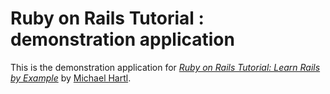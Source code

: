 # Ruby on Rails Tutorial : demonstration application

This is the demonstration application for [*Ruby on Rails Tutorial: Learn Rails by Example*](http://railstutorial.org) by [Michael Hartl](http://michaelhartl.com).